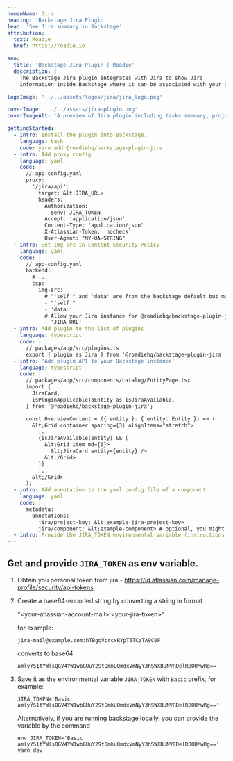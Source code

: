 ```yaml
---
humanName: Jira
heading: 'Backstage Jira Plugin'
lead: 'See Jira summary in Backstage'
attribution:
  text: Roadie
  href: https://roadie.io

seo:
  title: 'Backstage Jira Plugin | Roadie'
  description: |
    The Backstage Jira plugin integrates with Jira to show Jira
    information inside Backstage where it can be associated with your project.

logoImage: '../../assets/logos/jira/jira_logo.png'

coverImage: '../../assets/jira-plugin.png'
coverImageAlt: 'A preview of Jira plugin including tasks summary, project information and Activity Stream.'

gettingStarted:
  - intro: Install the plugin into Backstage.
    language: bash
    code: yarn add @roadiehq/backstage-plugin-jira
  - intro: Add proxy config
    language: yaml
    code: |
      // app-config.yaml
      proxy:
        '/jira/api':
          target: &lt;JIRA_URL>
          headers:
            Authorization:
              $env: JIRA_TOKEN
            Accept: 'application/json'
            Content-Type: 'application/json'
            X-Atlassian-Token: 'nocheck'
            User-Agent: "MY-UA-STRING"
  - intro: Set img-src in Content Security Policy
    language: yaml
    code: |
      // app-config.yaml
      backend:
        # ...
        csp:
          img-src: 
            # "'self'" and 'data' are from the backstage default but must be set since img-src is overriden
            - "'self'"
            - 'data:'
            # Allow your Jira instance for @roadiehq/backstage-plugin-jira
            - 'JIRA_URL'
  - intro: Add plugin to the list of plugins
    language: typescript
    code: |
      // packages/app/src/plugins.ts
      export { plugin as Jira } from '@roadiehq/backstage-plugin-jira';
  - intro: 'Add plugin API to your Backstage instance'
    language: typescript
    code: |
      // packages/app/src/components/catalog/EntityPage.tsx
      import {
        JiraCard,
        isPluginApplicableToEntity as isJiraAvailable,
      } from '@roadiehq/backstage-plugin-jira';

      const OverviewContent = ({ entity }: { entity: Entity }) => (
        &lt;Grid container spacing={3} alignItems="stretch">
          ...
          {isJiraAvailable(entity) && (
            &lt;Grid item md={6}>
              &lt;JiraCard entity={entity} />
            &lt;/Grid>
          )}
          ...
        &lt;/Grid>
      );
  - intro: Add annotation to the yaml config file of a component
    language: yaml
    code: |
      metadata:
        annotations:
          jira/project-key: &lt;example-jira-project-key>
          jira/component: &lt;example-component> # optional, you might skip this value to fetch data for all components
  - intro: Provide the JIRA_TOKEN environmental variable (instructions at the notes below)
---
```


## Get and provide `JIRA_TOKEN` as env variable.

1. Obtain you personal token from jira - https://id.atlassian.com/manage-profile/security/api-tokens
2. Create a base64-encoded string by converting a string in format

   "&lt;your-atlassian-account-mail>:&lt;your-jira-token>"

   for example:

   ```
   jira-mail@example.com:hTBgqVcrcxRYpT5TCzTA9C0F
   ```

   converts to base64

   ```
   amlyYS1tYWlsQGV4YW1wbGUuY29tOmhUQmdxVmNyY3hSWXBUNVRDelRBOUMwRg==
   ```

3. Save it as the environmental variable `JIRA_TOKEN` with `Basic` prefix, for example:

   ```
   JIRA_TOKEN='Basic amlyYS1tYWlsQGV4YW1wbGUuY29tOmhUQmdxVmNyY3hSWXBUNVRDelRBOUMwRg=='
   ```

   Alternatively, if you are running backstage locally, you can provide the variable by the command

   ```
   env JIRA_TOKEN='Basic amlyYS1tYWlsQGV4YW1wbGUuY29tOmhUQmdxVmNyY3hSWXBUNVRDelRBOUMwRg==' yarn dev
   ```
